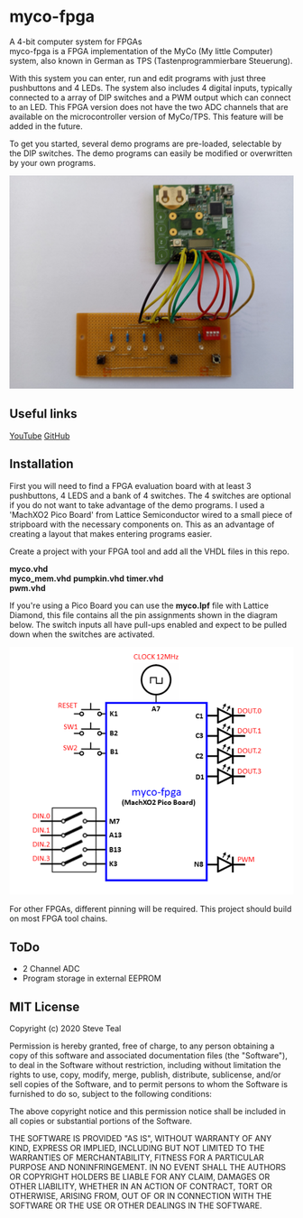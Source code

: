 # myco-fpga
A 4-bit computer system for FPGAs  
myco-fpga is a FPGA implementation of the MyCo (My little Computer) system, also known in German as TPS (Tastenprogrammierbare Steuerung).

With this system you can enter, run and edit programs with just three pushbuttons and 4 LEDs. The system also includes 4 digital inputs, typically connected to a array of DIP switches and a PWM output which can connect to an LED. This FPGA version does not have the two ADC channels that are available on the microcontroller version of MyCo/TPS. This feature will be added in the future.  

To get you started, several demo programs are pre-loaded, selectable by the DIP switches. The demo programs can easily be modified or overwritten by your own programs.  

![prototype](pictures/myco1.jpg)

## Useful links

[YouTube](https://www.youtube.com/watch?v=95f5JvLq4_Q&t=5s)
[GitHub](https://github.com/Steve-Teal/pumpkin-cpu)

## Installation

First you will need to find a FPGA evaluation board with at least 3 pushbuttons, 4 LEDS and a bank of 4 switches. The 4 switches are optional if you do not want to take advantage of the demo programs. I used a 'MachXO2 Pico Board' from Lattice Semiconductor wired to a small piece of stripboard with the necessary components on. This as an advantage of creating a layout that makes entering programs easier.    

Create a project with your FPGA tool and add all the VHDL files in this repo.

**myco.vhd**  
**myco_mem.vhd** 
**pumpkin.vhd**
**timer.vhd**  
**pwm.vhd**  

If you're using a Pico Board you can use the **myco.lpf** file with Lattice Diamond, this file contains all the pin assignments shown in the diagram below. The switch inputs all have pull-ups enabled and expect to be pulled down when the switches are activated. 

![bock diagram](pictures/myco2.png)

For other FPGAs, different pinning will be required. This project should build on most FPGA tool chains.


## ToDo

* 2 Channel ADC
* Program storage in external EEPROM

## MIT License

Copyright (c) 2020 Steve Teal

Permission is hereby granted, free of charge, to any person obtaining a copy
of this software and associated documentation files (the "Software"), to deal
in the Software without restriction, including without limitation the rights
to use, copy, modify, merge, publish, distribute, sublicense, and/or sell
copies of the Software, and to permit persons to whom the Software is
furnished to do so, subject to the following conditions:

The above copyright notice and this permission notice shall be included in all
copies or substantial portions of the Software.

THE SOFTWARE IS PROVIDED "AS IS", WITHOUT WARRANTY OF ANY KIND, EXPRESS OR
IMPLIED, INCLUDING BUT NOT LIMITED TO THE WARRANTIES OF MERCHANTABILITY,
FITNESS FOR A PARTICULAR PURPOSE AND NONINFRINGEMENT. IN NO EVENT SHALL THE
AUTHORS OR COPYRIGHT HOLDERS BE LIABLE FOR ANY CLAIM, DAMAGES OR OTHER
LIABILITY, WHETHER IN AN ACTION OF CONTRACT, TORT OR OTHERWISE, ARISING FROM,
OUT OF OR IN CONNECTION WITH THE SOFTWARE OR THE USE OR OTHER DEALINGS IN THE
SOFTWARE.



